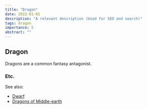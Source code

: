 ```yaml
---
title: "Dragon"
date: 2022-01-01
description: "A relevant description (Used for SEO and search)"
tags: dragon
importance: 5
abstract: ""
---
```


## Dragon

Dragons are a common fantasy antagonist.

### Etc.


See also:

- [Dwarf](/wiki/dwarf)
- [Dragons of Middle-earth](https://lotr.fandom.com/wiki/Dragons)
